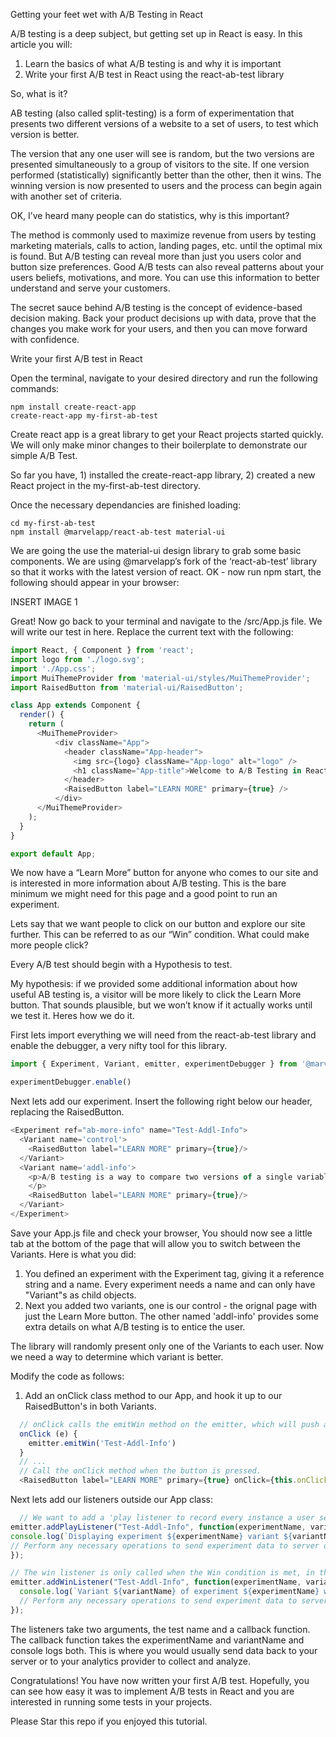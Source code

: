 Getting your feet wet with A/B Testing in React

A/B testing is a deep subject, but getting set up in React is easy. In this article you will:

1. Learn the basics of what A/B testing is and why it is important
2. Write your first A/B test in React using the react-ab-test library

So, what is it?

AB testing (also called split-testing) is a form of experimentation that presents two different versions of a website to a set of users, to test which version is better.

The version that any one user will see is random, but the two versions are presented simultaneously to a group of visitors to the site.  If one version performed (statistically) significantly better than the other, then it wins.  The winning version is now presented to users and the process can begin again with another set of criteria.

OK, I’ve heard many people can do statistics, why is this important?

The method is commonly used to maximize revenue from users by testing marketing materials, calls to action, landing pages, etc. until the optimal mix is found.  But A/B testing can reveal more than just you users color and button size preferences.  Good A/B tests can also reveal patterns about your users beliefs, motivations, and more.  You can use this information to better understand and serve your customers.

The secret sauce behind A/B testing is the concept of evidence-based decision making.  Back your product decisions up with data, prove that the changes you make work for your users, and then you can move forward with confidence.

Write your first A/B test in React

Open the terminal, navigate to your desired directory and run the following commands:

```shell
npm install create-react-app
create-react-app my-first-ab-test
```

Create react app is a great library to get your React projects started quickly.  We will only make minor changes to their boilerplate to demonstrate our simple A/B Test.

So far you have, 1) installed the create-react-app library, 2) created a new React project in the my-first-ab-test directory.

Once the necessary dependancies are finished loading:

```shell
cd my-first-ab-test
npm install @marvelapp/react-ab-test material-ui
```

We are going the use the material-ui design library to grab some basic components.
We are using @marvelapp’s fork of the ‘react-ab-test’ library so that it works with the latest version of react.
OK - now run npm start, the following should appear in your browser:


INSERT IMAGE 1

Great!  Now go back to your terminal and navigate to the /src/App.js file.  We will write our test in here.  Replace the current text with the following:

```js
import React, { Component } from 'react';
import logo from './logo.svg';
import './App.css';
import MuiThemeProvider from 'material-ui/styles/MuiThemeProvider';
import RaisedButton from 'material-ui/RaisedButton';

class App extends Component {
  render() {
    return (
      <MuiThemeProvider>
          <div className="App">
            <header className="App-header">
              <img src={logo} className="App-logo" alt="logo" />
              <h1 className="App-title">Welcome to A/B Testing in React</h1>
            </header>
            <RaisedButton label="LEARN MORE" primary={true} />
          </div>
      </MuiThemeProvider>
    );
  }
}

export default App;
```

We now have a “Learn More” button for anyone who comes to our site and is interested in more information about A/B testing.  This is the bare minimum we might need for this page and a good point to run an experiment.

Lets say that we want people to click on our button and explore our site further.  This can be referred to as our “Win” condition.  What could make more people click?

Every A/B test should begin with a Hypothesis to test.

My hypothesis: if we provided some additional information about how useful AB testing is, a visitor will be more likely to click the Learn More button.  That sounds plausible, but we won’t know if it actually works until we test it.  Heres how we do it.

First lets import everything we will need from the react-ab-test library and enable the debugger, a very nifty tool for this library.

```js
import { Experiment, Variant, emitter, experimentDebugger } from '@marvelapp/react-ab-test'

experimentDebugger.enable()
```

Next lets add our experiment.  Insert the following right below our header, replacing the RaisedButton.

```js
<Experiment ref="ab-more-info" name="Test-Addl-Info">
  <Variant name='control'>
    <RaisedButton label="LEARN MORE" primary={true}/>
  </Variant>
  <Variant name='addl-info'>
    <p>A/B testing is a way to compare two versions of a single variable typically by testing a subject's response to variable A against variable B, and determining which of the two variables is more effective.
    </p>
    <RaisedButton label="LEARN MORE" primary={true}/>
  </Variant>
</Experiment>
```

Save your App.js file and check your browser,  You should now see a little tab at the bottom of the page that will allow you to switch between the Variants.  Here is what you did:

1. You defined an experiment with the Experiment tag, giving it a reference string and a name.  Every experiment needs a name and can only have "Variant"s as child objects.
2. Next you added two variants, one is our control - the orignal page with just the Learn More button.  The other named 'addl-info' provides some extra details on what A/B testing is to entice the user.

The library will randomly present only one of the Variants to each user.  Now we need a way to determine which variant is better.

Modify the code as follows:

1. Add an onClick class method to our App, and hook it up to our RaisedButton's in both Variants.

```js
  // onClick calls the emitWin method on the emitter, which will push an event to any listeners.
  onClick (e) {
    emitter.emitWin('Test-Addl-Info')
  }
  // ...
  // Call the onClick method when the button is pressed.
  <RaisedButton label="LEARN MORE" primary={true} onClick={this.onClick}/>
```

Next lets add our listeners outside our App class:
```js
  // We want to add a 'play listener to record every instance a user sees a variant.
emitter.addPlayListener("Test-Addl-Info", function(experimentName, variantName) {
console.log(`Displaying experiment ${experimentName} variant ${variantName}`);
// Perform any necessary operations to send experiment data to server or analytics provider.
});

// The win listener is only called when the Win condition is met, in this instance, when the Learn More button is pressed.
emitter.addWinListener("Test-Addl-Info", function(experimentName, variantName) {
  console.log(`Variant ${variantName} of experiment ${experimentName} was clicked`);
  // Perform any necessary operations to send experiment data to server or analytics provider.
});
```

The listeners take two arguments, the test name and a callback function.  The callback function takes the experimentName and variantName and console logs both.  This is where you would usually send data back to your server or to your analytics provider to collect and analyze.

Congratulations! You have now written your first A/B test.  Hopefully, you can see how easy it was to implement A/B tests in React and you are interested in running some tests in your projects.

Please Star this repo if you enjoyed this tutorial.
